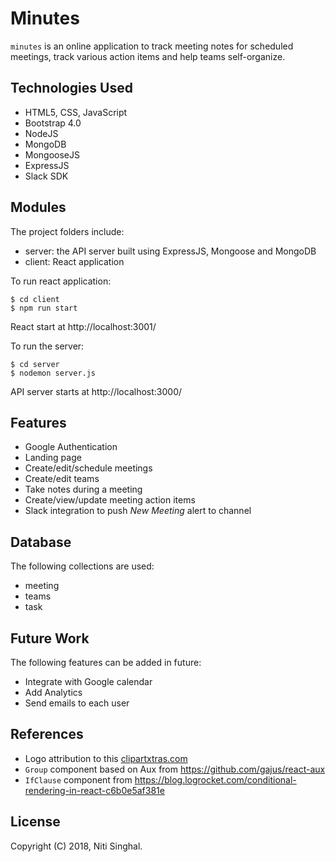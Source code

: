 # Minutes

`minutes` is an online application to track meeting notes
for scheduled meetings, track various action items and help
teams self-organize.

## Technologies Used

* HTML5, CSS, JavaScript
* Bootstrap 4.0
* NodeJS
* MongoDB
* MongooseJS
* ExpressJS
* Slack SDK

## Modules

The project folders include:

* server: the API server built using ExpressJS, Mongoose and MongoDB
* client: React application

To run react application:

```
$ cd client
$ npm run start
```

React start at http://localhost:3001/

To run the server:

```
$ cd server
$ nodemon server.js
```

API server starts at http://localhost:3000/

## Features

* Google Authentication
* Landing page
* Create/edit/schedule meetings
* Create/edit teams
* Take notes during a meeting
* Create/view/update meeting action items
* Slack integration to push *New Meeting* alert to channel

## Database

The following collections are used:

* meeting
* teams
* task

## Future Work

The following features can be added in future:

* Integrate with Google calendar
* Add Analytics
* Send emails to each user

## References

* Logo attribution to this <a href="https://clipartxtras.com/">clipartxtras.com</a>
* `Group` component based on Aux from https://github.com/gajus/react-aux
* `IfClause` component from https://blog.logrocket.com/conditional-rendering-in-react-c6b0e5af381e

## License

Copyright (C) 2018, Niti Singhal.
